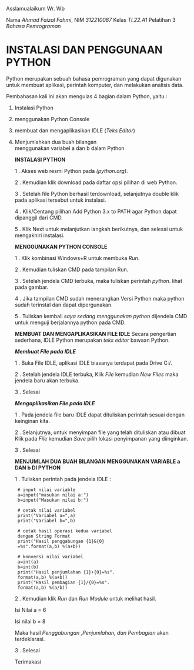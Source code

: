 Asslamualaikum Wr. Wb

Nama _Ahmad Faizal Fahmi_, NIM _312210087_ Kelas _TI.22.A1_ Pelatihan 3 _Bahasa Pemrograman_


# **INSTALASI DAN PENGGUNAAN PYTHON**
Python merupakan sebuah bahasa pemrograman yang dapat digunakan untuk membuat aplikasi, perintah komputer, dan melakukan analisis data.

Pembahasan kali ini akan mengulas 4 bagian dalam Python, yaitu :
1. Instalasi Python
2. menggunakan Python Console
3. membuat dan mengaplikasikan IDLE (*Teks Editor*)
4. Menjumlahkan dua buah bilangan   
   menggunakan variabel a dan b dalam Python
 

    **INSTALASI PYTHON**

    1 . Akses web resmi Python pada *(python.org)*.

    2 . Kemudian klik download pada daftar opsi pilihan di web Python.

    3 . Setelah file Python berhasil terdownload, selanjutnya double klik pada aplikasi tersebut untuk instalasi.

    4 . Klik/Centang pilihan Add Python 3.x to PATH agar Python dapat dipanggil dari CMD.

    5 . Klik Next untuk melanjutkan langkah berikutnya, dan selesai untuk mengakhiri instalasi.

    **MENGGUNAKAN PYTHON CONSOLE**

    1 . Klik kombinasi Windows+R untuk membuka *Run*.

    2 . Kemudian tuliskan CMD pada tampilan Run.

    3 . Setelah jendela CMD terbuka, maka tuliskan perintah *python*. lihat pada gambar.

    4 . Jika tampilan CMD sudah menerangkan Versi Python maka python sudah terinstal dan dapat dipergunakan.

    5 . Tuliskan kembali _saya sedang menggunakan python_ dijendela CMD untuk menguji berjalannya python pada CMD.

    **MEMBUAT DAN MENGAPLIKASIKAN FILE IDLE**
    Secara pengertian sederhana, IDLE Python merupakan _teks editor_ bawaan Python.

    _**Membuat File pada IDLE**_
    
    1 . Buka File IDLE, aplikasi IDLE biasanya terdapat pada Drive C:/.

    2 . Setelah jendela IDLE terbuka, Klik _File_ kemudian _New Files_ maka jendela baru akan terbuka.

    3 . Selesai

    _**Mengaplikasikan File pada IDLE**_

    1 . Pada jendela file baru IDLE dapat dituliskan perintah sesuai dengan keinginan kita.

    2 . Selanjutnya, untuk menyimpan file yang telah dituliskan atau dibuat Klik pada _File_ kemudian _Save_ pilih lokasi penyimpanan yang diinginkan.

    3 . Selesai

    **MENJUMLAH DUA BUAH BILANGAN MENGGUNAKAN VARIABLE a DAN b DI PYTHON**

    1 . Tuliskan perintah pada jendela IDLE :

        # input nilai variable
        a=input("masukan nilai a:")
        b=input("Masukan nilai b:")

        # cetak nilai variabel
        print("Variabel a=",a)
        print("Variabel b=",b)

        # cetak hasil operasi kedua variabel 
        dengan String Format
        print("Hasil penggabungan {1}&{0}
        =%s".format(a,b) %(a+b))

        # konversi nilai variabel
        a=int(a)
        b=int(b)
        print("Hasil penjumlahan {1}+{0}=%s".
        format(a,b) %(a+b))
        print("Hasil pembagian {1}/{0}=%s".
        format(a,b) %(a/b))

    2 . Kemudian klik _Run_ dan _Run Module_ untuk melihat hasil.
    
    Isi Nilai a = 6
    
    Isi nilai b = 8

     Maka hasil _Penggabungan ,Penjumlahan, dan Pembagian_ akan terdeklarasi.

    3 . Selesai

    Terimakasi

   
